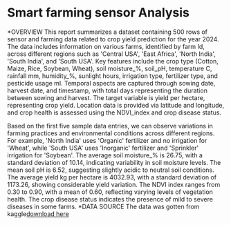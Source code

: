 # Smart farming sensor Analysis
*OVERVIEW
This report summarizes a dataset containing 500 rows of sensor and farming data related to crop yield prediction for the year 2024. The data includes information on various farms, identified by farm Id, across different regions such as 'Central USA', 'East Africa', 'North India', 'South India', and 'South USA'. Key features include the crop type (Cotton, Maize, Rice, Soybean, Wheat), soil moisture_%, soil_pH, temperature C, rainfall mm, humidity_%, sunlight hours, irrigation type, fertilizer type, and pesticide usage ml. Temporal aspects are captured through sowing date, harvest date, and timestamp, with total days representing the duration between sowing and harvest. The target variable is yield per hectare, representing crop yield. Location data is provided via latitude and longitude, and crop health is assessed using the NDVI_index and crop disease status.

Based on the first five sample data entries, we can observe variations in farming practices and environmental conditions across different regions. For example, 'North India' uses 'Organic' fertilizer and no irrigation for 'Wheat', while 'South USA' uses 'Inorganic' fertilizer and 'Sprinkler' irrigation for 'Soybean'. The average soil moisture_% is 26.75, with a standard deviation of 10.14, indicating variability in soil moisture levels. The mean soil pH is 6.52, suggesting slightly acidic to neutral soil conditions. The average yield kg per hectare is 4032.93, with a standard deviation of 1173.26, showing considerable yield variation. The NDVI index ranges from 0.30 to 0.90, with a mean of 0.60, reflecting varying levels of vegetation health. The crop disease status indicates the presence of mild to severe diseases in some farms.
*DATA SOURCE
The data was gotten from kaggle[download here](https://www.kaggle.com/datasets/atharvasoundankar/smart-farming-sensor-data-for-yield-prediction?resource=download)
